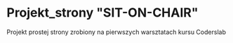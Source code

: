 # Projekt_strony "SIT-ON-CHAIR"

Projekt prostej strony zrobiony na pierwszych warsztatach kursu Coderslab 
